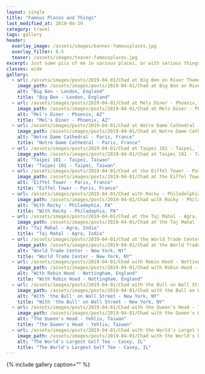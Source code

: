 ```yaml
---
layout: single
title: "Famous Places and Things"
last_modified_at: 2019-04-19
category: travel
tags: gallery
header:
  overlay_image: /assets/images/banner-famousplaces.jpg
  overlay_filter: 0.5
  teaser: /assets/images/teaser-famousplaces.jpg
excerpt: Just some pics of me in various places, or with various things, around the world.
classes: wide
gallery:
  - url: /assets/images/posts/2019-04-01/Chad at Big Ben on River Thames - London, England UK.jpg
    image_path: /assets/images/posts/2019-04-01/Chad at Big Ben on River Thames - London, England UK.jpg
    alt: "Big Ben - London, England"
    title: "Big Ben - London, England"
  - url: /assets/images/posts/2019-04-01/Chad at Mels Diner - Phoenix, AZ.jpg
    image_path: /assets/images/posts/2019-04-01/Chad at Mels Diner - Phoenix, AZ.jpg
    alt: "Mel's Diner - Phoenix, AZ"
    title: "Mel's Diner - Phoenix, AZ"
  - url: /assets/images/posts/2019-04-01/Chad at Notre Dame Cathedral - Paris.jpg
    image_path: /assets/images/posts/2019-04-01/Chad at Notre Dame Cathedral - Paris.jpg
    alt: "Notre Dame Cathedral - Paris, France"
    title: "Notre Dame Cathedral - Paris, France"
  - url: /assets/images/posts/2019-04-01/Chad at Taipei 101 - Taipei, Taiwan.jpg
    image_path: /assets/images/posts/2019-04-01/Chad at Taipei 101 - Taipei, Taiwan.jpg
    alt: "Taipei 101 - Taipei, Taiwan"
    title: "Taipei 101 - Taipei, Taiwan"
  - url: /assets/images/posts/2019-04-01/Chad at the Eiffel Tower - Paris.jpg
    image_path: /assets/images/posts/2019-04-01/Chad at the Eiffel Tower - Paris.jpg
    alt: "Eiffel Tower - Paris, France"
    title: "Eiffel Tower - Paris, France"
  - url: /assets/images/posts/2019-04-01/Chad with Rocky - Philadelphia, PA.jpg
    image_path: /assets/images/posts/2019-04-01/Chad with Rocky - Philadelphia, PA.jpg
    alt: "With Rocky - Philadephia, PA"
    title: "With Rocky - Philadephia, PA"
  - url: /assets/images/posts/2019-04-01/Chad at the Taj Mahal - Agra, India.jpg
    image_path: /assets/images/posts/2019-04-01/Chad at the Taj Mahal - Agra, India.jpg
    alt: "Taj Mahal - Agra, India"
    title: "Taj Mahal - Agra, India"
  - url: /assets/images/posts/2019-04-01/Chad at the World Trade Center site - New York, NY.jpg
    image_path: /assets/images/posts/2019-04-01/Chad at the World Trade Center site - New York, NY.jpg
    alt: "World Trade Center - New York, NY"
    title: "World Trade Center - New York, NY"
  - url: /assets/images/posts/2019-04-01/Chad with Robin Hood - Nottingham, England UK.jpg
    image_path: /assets/images/posts/2019-04-01/Chad with Robin Hood - Nottingham, England UK.jpg
    alt: "With Robin Hood - Nottingham, England"
    title: "With Robin Hood - Nottingham, England"
  - url: /assets/images/posts/2019-04-01/Chad with the Bull on Wall Street - New York, NY.jpg
    image_path: /assets/images/posts/2019-04-01/Chad with the Bull on Wall Street - New York, NY.jpg
    alt: "With 'the Bull' on Wall Street - New York, NY"
    title: "With 'the Bull' on Wall Street - New York, NY"
  - url: /assets/images/posts/2019-04-01/Chad with the Queen's Head - Taiwan.jpg
    image_path: /assets/images/posts/2019-04-01/Chad with the Queen's Head - Taiwan.jpg
    alt: "The Queen's Head - Yehliu, Taiwan"
    title: "The Queen's Head - Yehliu, Taiwan"
  - url: /assets/images/posts/2019-04-01/Chad with the World's Larget Golf Tee - Casey, IL.jpg
    image_path: /assets/images/posts/2019-04-01/Chad with the World's Larget Golf Tee - Casey, IL.jpg
    alt: "The World's Largest Golf Tee - Casey, IL"
    title: "The World's Largest Golf Tee - Casey, IL"
---
```


{% include gallery caption="" %}

